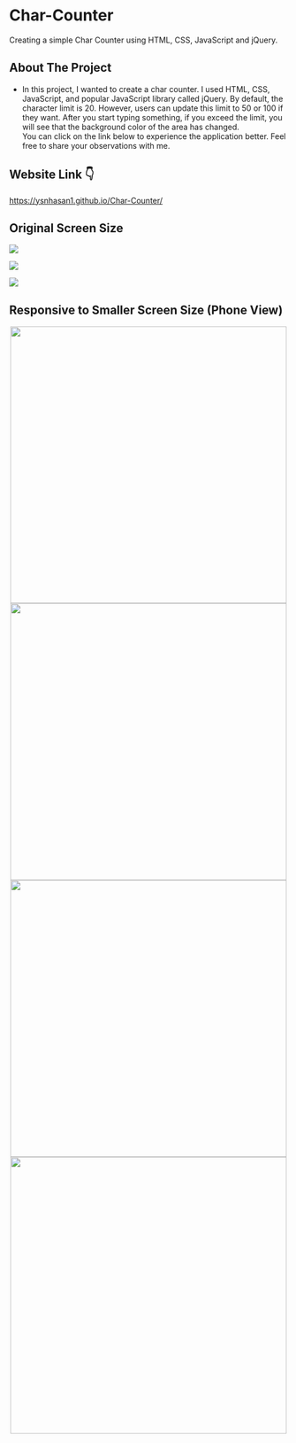 # Char-Counter

Creating a simple Char Counter using HTML, CSS, JavaScript and jQuery.

## About The Project

* In this project, I wanted to create a char counter. I used HTML, CSS, JavaScript, and popular JavaScript library called jQuery.
By default, the character limit is 20. However, users can update this limit to 50 or 100 if they want. After you start typing something, if you exceed the limit, you will see that the background color of the area has changed. </br> 
You can click on the link below to experience the application better. Feel free to share your observations with me.

## Website Link 👇
https://ysnhasan1.github.io/Char-Counter/

## Original Screen Size
<img src="https://github.com/ysnhasan1/Char-Counter/assets/102024926/eb4b0239-9d4f-461c-854a-1ceca1057803"><br />

<img src="https://github.com/ysnhasan1/Char-Counter/assets/102024926/8f32aa02-9497-40d5-878a-4f153339d749"><br />

<img src="https://github.com/ysnhasan1/Char-Counter/assets/102024926/26d4145e-65cf-4db7-ab5a-ab719bb3e3b9"><br />

## Responsive to Smaller Screen Size (Phone View)
<div align="center">
<img src="https://github.com/ysnhasan1/Char-Counter/assets/102024926/43ddf319-aad8-4248-8b0c-a44359ab4a03" height="500">

<img src="https://github.com/ysnhasan1/Char-Counter/assets/102024926/5f232e6c-d363-4a64-be58-bb139db89294" height="500">

</br>

<img src="https://github.com/ysnhasan1/Char-Counter/assets/102024926/34f6977a-9174-4d5c-bb3c-b6231d94e90b" height="500">

<img src="https://github.com/ysnhasan1/Char-Counter/assets/102024926/b0c9a2ee-727d-46d8-987f-80416ba64475" height="500">
</div>
